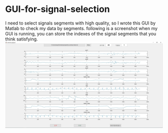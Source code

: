 # GUI-for-signal-selection
I need to select signals segments with high quality, so I wrote this GUI by Matlab to check my data by segments. following is a screenshot when my GUI is running, you can store the indexes of the signal segments that you think satisfying.
![avatar](runtime_screenshot.JPG)
